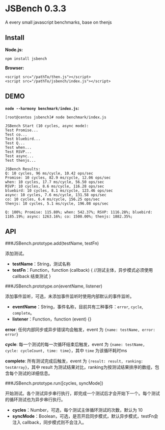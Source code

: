 JSBench 0.3.3
=======

A every small javascript benchmarks, base on thenjs

## Install

**Node.js:**

    npm install jsbench

**Browser:**

    <script src="/pathTo/then.js"></script>
    <script src="/pathTo/jsbench/index.js"></script>

## DEMO

**`node --harmony benchmark/index.js`:**

    [root@centos jsbench]# node benchmark/index.js

    JSBench Start (10 cycles, async mode):
    Test Promise...
    Test co...
    Test bluebird...
    Test Q...
    Test when...
    Test RSVP...
    Test async...
    Test thenjs...

    JSBench Results:
    Q: 10 cycles, 96 ms/cycle, 10.42 ops/sec
    Promise: 10 cycles, 82.9 ms/cycle, 12.06 ops/sec
    when: 10 cycles, 17.7 ms/cycle, 56.50 ops/sec
    RSVP: 10 cycles, 8.6 ms/cycle, 116.28 ops/sec
    bluebird: 10 cycles, 8.1 ms/cycle, 123.46 ops/sec
    async: 10 cycles, 7.6 ms/cycle, 131.58 ops/sec
    co: 10 cycles, 6.4 ms/cycle, 156.25 ops/sec
    thenjs: 10 cycles, 5.1 ms/cycle, 196.08 ops/sec

    Q: 100%; Promise: 115.80%; when: 542.37%; RSVP: 1116.28%; bluebird: 1185.19%; async: 1263.16%; co: 1500.00%; thenjs: 1882.35%;

## API

###JSBench.prototype.add(testName, testFn)

添加测试。

+ **testName**：String，测试名称
+ **testFn**：Function，function (callback) { //测试主体，异步模式必须使用 callback 结束测试 }

###JSBench.prototype.on(eventName, listener)

添加事件监听，可选，未添加事件监听时使用内部默认的事件监听。

+ **eventName**：String，事件名称，目前共有三种事件：`error`, `cycle`, `complete`。
+ **listener**：Function，function (event) {}

**error**: 任何内部同步或异步错误均会触发，event 为 `{name: testName, error: error}`

**cycle**: 每一个测试的每一次循环结束后触发，event 为 `{name: testName, cycle: cycleCount, time: time}`，其中 `time` 为该循环耗时ms

**complete**: 所有测试完成后触发，event 为 `{result: result, ranking: testArray}`，其中 result 为测试结果对比，ranking为按测试结果排序的数组，包含每个测试的详细信息。

###JSBench.prototype.run([cycles, syncMode])

开始测试。各个测试异步串行执行，即完成一个测试后才会开始下一个。每个测试的循环测试也为异步串行执行。

+ **cycles**：Number，可选，每个测试主体循环测试的次数，默认为 10
+ **syncMode**：Boolean，可选，是否开启同步模式，默认异步模式，testFn会注入 callback，同步模式则不会注入。
